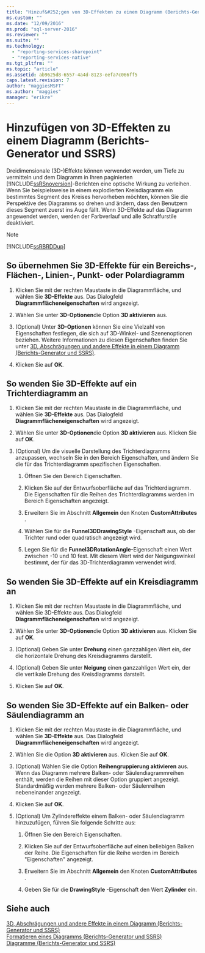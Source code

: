 ```yaml
---
title: "Hinzuf&#252;gen von 3D-Effekten zu einem Diagramm (Berichts-Generator und SSRS) | Microsoft Docs"
ms.custom: ""
ms.date: "12/09/2016"
ms.prod: "sql-server-2016"
ms.reviewer: ""
ms.suite: ""
ms.technology: 
  - "reporting-services-sharepoint"
  - "reporting-services-native"
ms.tgt_pltfrm: ""
ms.topic: "article"
ms.assetid: ab9625d8-6557-4a4d-8123-eefa7c066ff5
caps.latest.revision: 7
author: "maggiesMSFT"
ms.author: "maggies"
manager: "erikre"
---
```

# Hinzuf&#252;gen von 3D-Effekten zu einem Diagramm (Berichts-Generator und SSRS)
  Dreidimensionale (3D-)Effekte können verwendet werden, um Tiefe zu vermitteln und dem Diagramm in Ihren paginierten [!INCLUDE[ssRSnoversion](../../includes/ssrsnoversion-md.md)]-Berichten eine optische Wirkung zu verleihen. Wenn Sie beispielsweise in einem explodierten Kreisdiagramm ein bestimmtes Segment des Kreises hervorheben möchten, können Sie die Perspektive des Diagramms so drehen und ändern, dass den Benutzern dieses Segment zuerst ins Auge fällt. Wenn 3D-Effekte auf das Diagramm angewendet werden, werden der Farbverlauf und alle Schraffurstile deaktiviert.  
  
> [!NOTE]  
>  [!INCLUDE[ssRBRDDup](../../includes/ssrbrddup-md.md)]  
  
## So übernehmen Sie 3D-Effekte für ein Bereichs-, Flächen-, Linien-, Punkt- oder Polardiagramm  
  
1.  Klicken Sie mit der rechten Maustaste in die Diagrammfläche, und wählen Sie **3D-Effekte** aus. Das Dialogfeld **Diagrammflächeneigenschaften** wird angezeigt.  
  
2.  Wählen Sie unter **3D-Optionen**die Option **3D aktivieren** aus.  
  
3.  (Optional) Unter **3D-Optionen** können Sie eine Vielzahl von Eigenschaften festlegen, die sich auf 3D-Winkel- und Szenenoptionen beziehen. Weitere Informationen zu diesen Eigenschaften finden Sie unter [3D, Abschrägungen und andere Effekte in einem Diagramm &#40;Berichts-Generator und SSRS&#41;](../../reporting-services/report-design/3d-bevel-and-other-effects-in-a-chart-report-builder-and-ssrs.md).  
  
4.  Klicken Sie auf **OK**.  
  
## So wenden Sie 3D-Effekte auf ein Trichterdiagramm an  
  
1.  Klicken Sie mit der rechten Maustaste in die Diagrammfläche, und wählen Sie **3D-Effekte** aus. Das Dialogfeld **Diagrammflächeneigenschaften** wird angezeigt.  
  
2.  Wählen Sie unter **3D-Optionen**die Option **3D aktivieren** aus. Klicken Sie auf **OK**.  
  
3.  (Optional) Um die visuelle Darstellung des Trichterdiagramms anzupassen, wechseln Sie in den Bereich Eigenschaften, und ändern Sie die für das Trichterdiagramm spezifischen Eigenschaften.  
  
    1.  Öffnen Sie den Bereich Eigenschaften.  
  
    2.  Klicken Sie auf der Entwurfsoberfläche auf das Trichterdiagramm. Die Eigenschaften für die Reihen des Trichterdiagramms werden im Bereich Eigenschaften angezeigt.  
  
    3.  Erweitern Sie im Abschnitt **Allgemein** den Knoten **CustomAttributes** .  
  
    4.  Wählen Sie für die **Funnel3DDrawingStyle** -Eigenschaft aus, ob der Trichter rund oder quadratisch angezeigt wird.  
  
    5.  Legen Sie für die **Funnel3DRotationAngle**-Eigenschaft einen Wert zwischen -10 und 10 fest. Mit diesem Wert wird der Neigungswinkel bestimmt, der für das 3D-Trichterdiagramm verwendet wird.  
  
## So wenden Sie 3D-Effekte auf ein Kreisdiagramm an  
  
1.  Klicken Sie mit der rechten Maustaste in die Diagrammfläche, und wählen Sie 3D-Effekte aus. Das Dialogfeld **Diagrammflächeneigenschaften** wird angezeigt.  
  
2.  Wählen Sie unter **3D-Optionen**die Option **3D aktivieren** aus. Klicken Sie auf **OK**.  
  
3.  (Optional) Geben Sie unter **Drehung** einen ganzzahligen Wert ein, der die horizontale Drehung des Kreisdiagramms darstellt.  
  
4.  (Optional) Geben Sie unter **Neigung** einen ganzzahligen Wert ein, der die vertikale Drehung des Kreisdiagramms darstellt.  
  
5.  Klicken Sie auf **OK**.  
  
## So wenden Sie 3D-Effekte auf ein Balken- oder Säulendiagramm an  
  
1.  Klicken Sie mit der rechten Maustaste in die Diagrammfläche, und wählen Sie **3D-Effekte** aus. Das Dialogfeld **Diagrammflächeneigenschaften** wird angezeigt.  
  
2.  Wählen Sie die Option **3D aktivieren** aus. Klicken Sie auf **OK**.  
  
3.  (Optional) Wählen Sie die Option **Reihengruppierung aktivieren** aus. Wenn das Diagramm mehrere Balken- oder Säulendiagrammreihen enthält, werden die Reihen mit dieser Option gruppiert angezeigt. Standardmäßig werden mehrere Balken- oder Säulenreihen nebeneinander angezeigt.  
  
4.  Klicken Sie auf **OK**.  
  
5.  (Optional) Um Zylindereffekte einem Balken- oder Säulendiagramm hinzuzufügen, führen Sie folgende Schritte aus:  
  
    1.  Öffnen Sie den Bereich Eigenschaften.  
  
    2.  Klicken Sie auf der Entwurfsoberfläche auf einen beliebigen Balken der Reihe. Die Eigenschaften für die Reihe werden im Bereich "Eigenschaften" angezeigt.  
  
    3.  Erweitern Sie im Abschnitt **Allgemein** den Knoten **CustomAttributes** .  
  
    4.  Geben Sie für die **DrawingStyle** -Eigenschaft den Wert **Zylinder** ein.  
  
## Siehe auch  
 [3D, Abschrägungen und andere Effekte in einem Diagramm &#40;Berichts-Generator und SSRS&#41;](../../reporting-services/report-design/3d-bevel-and-other-effects-in-a-chart-report-builder-and-ssrs.md)   
 [Formatieren eines Diagramms &#40;Berichts-Generator und SSRS&#41;](../../reporting-services/report-design/formatting-a-chart-report-builder-and-ssrs.md)   
 [Diagramme &#40;Berichts-Generator und SSRS&#41;](../../reporting-services/report-design/charts-report-builder-and-ssrs.md)  
  
  